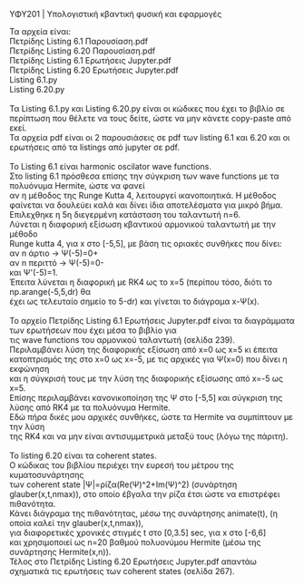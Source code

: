 ΥΦΥ201 | Υπολογιστική κβαντική φυσική και εφαρμογές

Τα αρχεία είναι:<br />
Πετρίδης Listing 6.1 Παρουσίαση.pdf<br />
Πετρίδης Listing 6.20 Παρουσίαση.pdf<br />
Πετρίδης Listing 6.1 Ερωτήσεις Jupyter.pdf<br />
Πετρίδης Listing 6.20 Ερωτήσεις Jupyter.pdf<br />
Listing 6.1.py<br />
Listing 6.20.py
<br /><br />
Τα Listing 6.1.py και Listing 6.20.py είναι οι κώδικες που έχει το βιβλίο σε περίπτωση που θέλετε να τους δείτε, ώστε να μην κάνετε copy-paste από εκεί. <br />
Τα αρχεία pdf είναι οι 2 παρουσιάσεις σε pdf των listing 6.1 και 6.20 και οι ερωτήσεις από τα listings από jupyter σε pdf.<br /><br />
Το Listing 6.1 είναι harmonic oscilator wave functions.<br />
Στο listing 6.1 πρόσθεσα επίσης την σύγκριση των wave functions με τα πολυόνυμα Hermite, ώστε να φανεί<br />
αν η μέθοδος της Runge Kutta 4, λειτουργεί ικανοποιητικά. Η μέθοδος φαίνεται να δουλεύει καλά και δίνει ίδια αποτελέσματα για μικρό βήμα. <br />
Επιλεχθηκε η 5η διεγερμένη κατάσταση του ταλαντωτή n=6.<br />
Λύνεται η διαφορική εξίσωση κβαντικού αρμονικού ταλαντωτή με την μέθοδο<br />
Runge kutta 4, για x στο \[-5,5\], με βάση τις οριακές συνθήκες που δίνει:<br />
αν n άρτιο -> Ψ(-5)=0+<br />
αν n περιττό -> Ψ(-5)=0-<br />
και Ψ'(-5)=1.<br />
Έπειτα λύνεται η διαφορική με RK4 ως το x=5 (περίπου τόσο, διότι το np.arange(-5,5,dr) θα<br />
έχει ως τελευταίο σημείο το 5-dr) και γίνεται το διάγραμα x-Ψ(x).<br />
<br />
Το αρχείο Πετρίδης Listing 6.1 Ερωτήσεις Jupyter.pdf είναι τα διαγράμματα των ερωτήσεων που έχει μέσα το βιβλίο για <br />
τις wave functions του αρμονικού ταλαντωτή (σελίδα 239).<br />
Περιλαμβάνει λύση της διαφορικής εξίσωση από x=0 ως x=5 κι έπειτα κατοπτρισμός της στο x=0 ως x=-5, με τις αρχικές για Ψ(x=0) που δίνει η εκφώνηση <br />
και η σύγκρισή τους με την λύση της διαφορικής εξίσωσης από x=-5 ως x=5.<br />
Επίσης περιλαμβάνει κανονικοποίηση της Ψ στο \[-5,5\] και σύγκριση της λύσης από RK4 με τα πολυόνυμα Hermite. <br />
Εδώ πήρα δικές μου αρχικές συνθήκες, ώστε τα Hermite να συμπίπτουν με την λύση<br />
της RK4 και να μην είναι αντισυμμετρικά μεταξύ τους (λόγω της πάριτη).<br />
<br />
To listing 6.20 είναι τα coherent states. <br />
Ο κώδικας του βιβλίου περιέχει την ευρεσή του μέτρου της κυματοσυνάρτησης<br />
των coherent state |Ψ|=ρίζα(Re(Ψ)^2+Im(Ψ)^2) (συνάρτηση glauber(x,t,nmax)), στο οποίο έβγαλα την ρίζα έτσι ώστε να επιστρέφει πιθανότητα.<br />
Κάνει διάγραμα της πιθανότητας, μέσω της συνάρτησης animate(t), (η οποία καλεί την glauber(x,t,nmax)),<br />
για διαφορετικές χρονικές στιγμές t στο \[0,3.5\] sec, για x στο \[-6,6\]<br />
και χρησιμοποιεί ως n=20 βαθμού πολυονύμου Hermite (μέσω της συνάρτησης Hermite(x,n)).<br />
Τέλος στο Πετρίδης Listing 6.20 Ερωτήσεις Jupyter.pdf απαντάω σχηματικά τις ερωτήσεις των coherent states (σελίδα 267).

